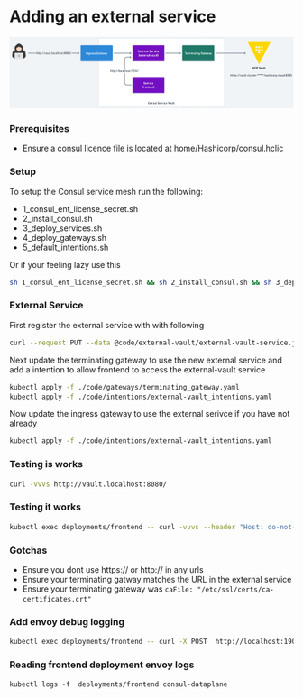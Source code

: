 # Adding an external service
![Diagram](./docs/Consul%20External%20Service.png)

### Prerequisites
* Ensure a consul licence file is located at home/Hashicorp/consul.hclic

### Setup
To setup the Consul service mesh run the following:

* 1_consul_ent_license_secret.sh
* 2_install_consul.sh
* 3_deploy_services.sh
* 4_deploy_gateways.sh
* 5_default_intentions.sh

Or if your feeling lazy use this
```bash
sh 1_consul_ent_license_secret.sh && sh 2_install_consul.sh && sh 3_deploy_services.sh && sh 4_deploy_gateways.sh && sh 5_default_intentions.sh
```

### External Service

First register the external service with with following
```bash
curl --request PUT --data @code/external-vault/external-vault-service.json localhost:8500/v1/catalog/register
```

Next update the terminating gateway to use the new external service and add a intention to allow frontend to access the external-vault service
```bash
kubectl apply -f ./code/gateways/terminating_gateway.yaml
kubectl apply -f ./code/intentions/external-vault_intentions.yaml 
```

Now update the ingress gateway to use the external serivce if you have not already
```bash
kubectl apply -f ./code/intentions/external-vault_intentions.yaml 
```

### Testing is works
```bash
curl -vvvs http://vault.localhost:8080/
```

### Testing it works
```bash
kubectl exec deployments/frontend -- curl -vvvs --header "Host: do-not-delete-ever.vault.92607e45-319d-44bd-9879-284b72f492b8.aws.hashicorp.cloud" http://localhost:1234/
```

### Gotchas
* Ensure you dont use https:// or http:// in any urls
* Ensure your terminating gatway matches the URL in the external service
* Ensure your terminating gateway was `caFile: "/etc/ssl/certs/ca-certificates.crt"`

### Add envoy debug logging
```bash
kubectl exec deployments/frontend -- curl -X POST  http://localhost:19000/logging?level=debug
```

### Reading frontend deployment envoy logs
```bah
kubectl logs -f  deployments/frontend consul-dataplane
```
